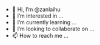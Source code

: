 - 👋 Hi, I’m @zanlaihu
- 👀 I’m interested in ...
- 🌱 I’m currently learning ...
- 💞️ I’m looking to collaborate on ...
- 📫 How to reach me ...

<!---
zanlaihu/zanlaihu is a ✨ special ✨ repository because its `README.md` (this file) appears on your GitHub profile.
You can click the Preview link to take a look at your changes.
--->
